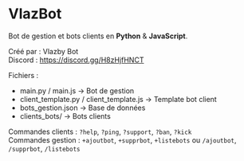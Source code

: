 # VlazBot

Bot de gestion et bots clients en **Python** & **JavaScript**.

Créé par : Vlazby Bot  
Discord : https://discord.gg/H8zHjfHNCT

Fichiers :  
- main.py / main.js → Bot de gestion  
- client_template.py / client_template.js → Template bot client  
- bots_gestion.json → Base de données  
- clients_bots/ → Bots clients

Commandes clients : `?help`, `?ping`, `?support`, `?ban`, `?kick`  
Commandes gestion : `+ajoutbot`, `+supprbot`, `+listebots` ou `/ajoutbot`, `/supprbot`, `/listebots`